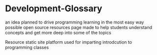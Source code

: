# Development-Glossary
an idea planned to drive programming learning in the most easy way possible
open source resources page made to help students understand concepts and get more deep into some of the topics

Resource static site platform used for imparting introdcution to programming classes
